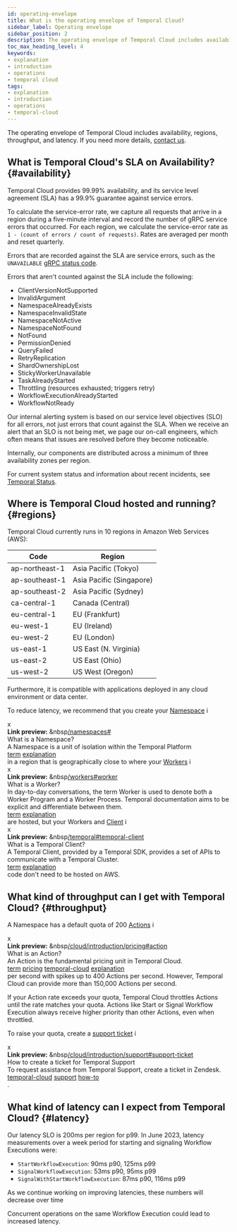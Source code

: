 ```yaml
---
id: operating-envelope
title: What is the operating envelope of Temporal Cloud?
sidebar_label: Operating envelope
sidebar_position: 2
description: The operating envelope of Temporal Cloud includes availability, regions, throughput, and latency.
toc_max_heading_level: 4
keywords:
- explanation
- introduction
- operations
- temporal cloud
tags:
- explanation
- introduction
- operations
- temporal-cloud
---
```


<!-- THIS FILE IS GENERATED. DO NOT EDIT THIS FILE DIRECTLY -->

The operating envelope of Temporal Cloud includes availability, regions, throughput, and latency.
If you need more details, [contact us](https://pages.temporal.io/contact-us).

## What is Temporal Cloud's SLA on Availability? {#availability}

Temporal Cloud provides 99.99% availability, and its service level agreement (SLA) has a 99.9% guarantee against service errors.

To calculate the service-error rate, we capture all requests that arrive in a region during a five-minute interval and record the number of gRPC service errors that occurred.
For each region, we calculate the service-error rate as `1 - (count of errors / count of requests)`.
Rates are averaged per month and reset quarterly.

Errors that are recorded against the SLA are service errors, such as the `UNAVAILABLE` [gRPC status code](https://grpc.github.io/grpc/core/md_doc_statuscodes.html).

Errors that aren't counted against the SLA include the following:

- ClientVersionNotSupported
- InvalidArgument
- NamespaceAlreadyExists
- NamespaceInvalidState
- NamespaceNotActive
- NamespaceNotFound
- NotFound
- PermissionDenied
- QueryFailed
- RetryReplication
- ShardOwnershipLost
- StickyWorkerUnavailable
- TaskAlreadyStarted
- Throttling (resources exhausted; triggers retry)
- WorkflowExecutionAlreadyStarted
- WorkflowNotReady

Our internal alerting system is based on our service level objectives (SLO) for all errors, not just errors that count against the SLA.
When we receive an alert that an SLO is not being met, we page our on-call engineers, which often means that issues are resolved before they become noticeable.

Internally, our components are distributed across a minimum of three availability zones per region.

For current system status and information about recent incidents, see [Temporal Status](https://status.temporal.io).

## Where is Temporal Cloud hosted and running? {#regions}

Temporal Cloud currently runs in 10 regions in Amazon Web Services (AWS):

| Code           | Region                   |
| -------------- | ------------------------ |
| ap-northeast-1 | Asia Pacific (Tokyo)     |
| ap-southeast-1 | Asia Pacific (Singapore) |
| ap-southeast-2 | Asia Pacific (Sydney)    |
| ca-central-1   | Canada (Central)         |
| eu-central-1   | EU (Frankfurt)           |
| eu-west-1      | EU (Ireland)             |
| eu-west-2      | EU (London)              |
| us-east-1      | US East (N. Virginia)    |
| us-east-2      | US East (Ohio)           |
| us-west-2      | US West (Oregon)         |

Furthermore, it is compatible with applications deployed in any cloud environment or data center.

To reduce latency, we recommend that you create your [Namespace](/namespaces#) <span id="i-d5086a7e-42a3-4b18-bf7d-fced91bf3f1a" class="clickable-i clickable-link-preview">i</span><div id="preview-modal-d5086a7e-42a3-4b18-bf7d-fced91bf3f1a" class="preview-modal"><div class="modal-header"><div id="x-d5086a7e-42a3-4b18-bf7d-fced91bf3f1a" class="clickable-x clickable-link-preview">x</div><b>Link preview:</b>&nbsp;&nbsp<a href="/namespaces#">/namespaces#</a></div><div class="preview-modal-title">What is a Namespace?</div><div class="preview-modal-description">A Namespace is a unit of isolation within the Temporal Platform</div><div class="preview-modal-tags"><a class="preview-modal-tag" href="/tags/term">term</a> <a class="preview-modal-tag" href="/tags/explanation">explanation</a></div></div> in a region that is geographically close to where your [Workers](/workers#worker) <span id="i-fe3ed9af-f382-4381-8f49-a3cbe679b0e5" class="clickable-i clickable-link-preview">i</span><div id="preview-modal-fe3ed9af-f382-4381-8f49-a3cbe679b0e5" class="preview-modal"><div class="modal-header"><div id="x-fe3ed9af-f382-4381-8f49-a3cbe679b0e5" class="clickable-x clickable-link-preview">x</div><b>Link preview:</b>&nbsp;&nbsp<a href="/workers#worker">/workers#worker</a></div><div class="preview-modal-title">What is a Worker?</div><div class="preview-modal-description">In day-to-day conversations, the term Worker is used to denote both a Worker Program and a Worker Process. Temporal documentation aims to be explicit and differentiate between them.</div><div class="preview-modal-tags"><a class="preview-modal-tag" href="/tags/term">term</a> <a class="preview-modal-tag" href="/tags/explanation">explanation</a></div></div> are hosted, but your Workers and [Client](/temporal#temporal-client) <span id="i-b36c78e0-1dbb-41a7-8f63-774dfe547960" class="clickable-i clickable-link-preview">i</span><div id="preview-modal-b36c78e0-1dbb-41a7-8f63-774dfe547960" class="preview-modal"><div class="modal-header"><div id="x-b36c78e0-1dbb-41a7-8f63-774dfe547960" class="clickable-x clickable-link-preview">x</div><b>Link preview:</b>&nbsp;&nbsp<a href="/temporal#temporal-client">/temporal#temporal-client</a></div><div class="preview-modal-title">What is a Temporal Client?</div><div class="preview-modal-description">A Temporal Client, provided by a Temporal SDK, provides a set of APIs to communicate with a Temporal Cluster.</div><div class="preview-modal-tags"><a class="preview-modal-tag" href="/tags/term">term</a> <a class="preview-modal-tag" href="/tags/explanation">explanation</a></div></div> code don't need to be hosted on AWS.

## What kind of throughput can I get with Temporal Cloud? {#throughput}

A Namespace has a default quota of 200 [Actions](/cloud/introduction/pricing#action) <span id="i-e419549c-78e0-4860-99ff-50ef7ef067ab" class="clickable-i clickable-link-preview">i</span><div id="preview-modal-e419549c-78e0-4860-99ff-50ef7ef067ab" class="preview-modal"><div class="modal-header"><div id="x-e419549c-78e0-4860-99ff-50ef7ef067ab" class="clickable-x clickable-link-preview">x</div><b>Link preview:</b>&nbsp;&nbsp<a href="/cloud/introduction/pricing#action">/cloud/introduction/pricing#action</a></div><div class="preview-modal-title">What is an Action?</div><div class="preview-modal-description">An Action is the fundamental pricing unit in Temporal Cloud.</div><div class="preview-modal-tags"><a class="preview-modal-tag" href="/tags/term">term</a> <a class="preview-modal-tag" href="/tags/pricing">pricing</a> <a class="preview-modal-tag" href="/tags/temporal-cloud">temporal-cloud</a> <a class="preview-modal-tag" href="/tags/explanation">explanation</a></div></div> per second with spikes up to 400 Actions per second.
However, Temporal Cloud can provide more than 150,000 Actions per second.

If your Action rate exceeds your quota, Temporal Cloud throttles Actions until the rate matches your quota.
Actions like Start or Signal Workflow Execution always receive higher priority than other Actions, even when throttled.

To raise your quota, create a [support ticket](/cloud/introduction/support#support-ticket) <span id="i-fab3b586-26b2-4763-bf43-d64b6a5f5d96" class="clickable-i clickable-link-preview">i</span><div id="preview-modal-fab3b586-26b2-4763-bf43-d64b6a5f5d96" class="preview-modal"><div class="modal-header"><div id="x-fab3b586-26b2-4763-bf43-d64b6a5f5d96" class="clickable-x clickable-link-preview">x</div><b>Link preview:</b>&nbsp;&nbsp<a href="/cloud/introduction/support#support-ticket">/cloud/introduction/support#support-ticket</a></div><div class="preview-modal-title">How to create a ticket for Temporal Support</div><div class="preview-modal-description">To request assistance from Temporal Support, create a ticket in Zendesk.</div><div class="preview-modal-tags"><a class="preview-modal-tag" href="/tags/temporal-cloud">temporal-cloud</a> <a class="preview-modal-tag" href="/tags/support">support</a> <a class="preview-modal-tag" href="/tags/how-to">how-to</a></div></div>.

## What kind of latency can I expect from Temporal Cloud? {#latency}

Our latency SLO is 200ms per region for p99.
In June 2023, latency measurements over a week period for starting and signaling Workflow Executions were:

- `StartWorkflowExecution`: 90ms p90, 125ms p99
- `SignalWorkflowExecution`: 53ms p90, 95ms p99
- `SignalWithStartWorkflowExecution`: 87ms p90, 116ms p99

As we continue working on improving latencies, these numbers will decrease over time

Concurrent operations on the same Workflow Execution could lead to increased latency.
